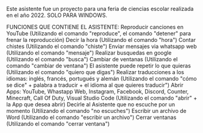 Este asistente fue un proyecto para una feria de ciencias escolar realizada en el año 2022. SOLO PARA WINDOWS.

FUNCIONES QUE CONTIENE EL ASISTENTE:
Reproducir canciones en YouTube (Utilizando el comando "reproduce", el comando "detener" para frenar la reproducción)
Decir la hora (Utilizando el comando "hora")
Contar chistes (Utilizando el comando "chiste")
Enviar mensajes via whatsapp web (Utilizando el comando "mensaje")
Realizar busquedas en google (Utilizando el comando "busca")
Cambiar de ventanas (Utilizando el comando "cambiar de ventana")
El asistente puede repetir lo que quieras (Utilizando el comando "quiero que digas")
Realizar traducciones a los idiomas: inglés, francés, portugués y alemán (Utilizando el comando "cómo se dice" + palabra a traducir + el idioma al que quieres traducir")
Abrir Apps: YouTube, Whastapp Web, Instagram, Facebook, Discord, Counter, Minecraft, Call Of Duty, Visual Studio Code (Utilizando el comando "abrir" + la App que desea abrir)
Decirle al Asistente que no escuche por un momento (Utilizando el comando "no escuches")
Escribir un archivo de Word (Utilizando el comando "escribir un archivo")
Cerrar ventanas (Utilizando el comando "cerrar ventana")
